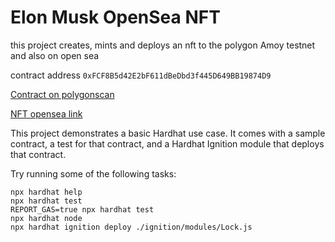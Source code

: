# Elon Musk OpenSea NFT

 this project creates, mints and deploys an nft to the polygon Amoy testnet and also on open sea

 contract address `0xFCF8B5d42E2bF611dBeDbd3f445D649BB19874D9`
 
 [Contract on polygonscan](https://amoy.polygonscan.com/address/0xfcf8b5d42e2bf611dbedbd3f445d649bb19874d9)

 [NFT opensea link](https://testnets.opensea.io/collection/elon-musk-15)


This project demonstrates a basic Hardhat use case. It comes with a sample contract, a test for that contract, and a Hardhat Ignition module that deploys that contract.

Try running some of the following tasks:

```shell
npx hardhat help
npx hardhat test
REPORT_GAS=true npx hardhat test
npx hardhat node
npx hardhat ignition deploy ./ignition/modules/Lock.js
```
